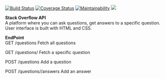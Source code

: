 [![Build Status](https://travis-ci.org/songoi/stackOverflowLite.svg?branch=api-v1)](https://travis-ci.org/songoi/stackOverflowLite) [![Coverage Status](https://coveralls.io/repos/github/songoi/stackOverflowLite/badge.svg?branch=api-v1)](https://coveralls.io/github/songoi/stackOverflowLite?branch=master)    [![Maintainability](https://api.codeclimate.com/v1/badges/a99a88d28ad37a79dbf6/maintainability)](https://codeclimate.com/github/codeclimate/codeclimate/maintainability)    <a href="https://codeclimate.com/github/codeclimate/codeclimate/test_coverage"><img src="https://api.codeclimate.com/v1/badges/a99a88d28ad37a79dbf6/test_coverage" /></a>

**Stack Overflow API**  
A platform where you can ask questions, get answers to a specific question.
User interface is built with HTML and CSS.

**EndPoint**  
GET /questions  Fetch all questions

GET /questions/<questionId> Fetch a specific question

POST /questions     Add a question

POST /questions/<questionId>/answers    Add an answer



